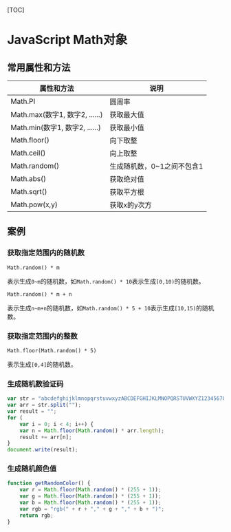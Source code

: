 [TOC]

# JavaScript Math对象

## 常用属性和方法

| 属性和方法                     | 说明                       |
| ------------------------------ | -------------------------- |
| Math.PI                        | 圆周率                     |
| Math.max(数字1, 数字2, ......) | 获取最大值                 |
| Math.min(数字1, 数字2, ......) | 获取最小值                 |
| Math.floor()                   | 向下取整                   |
| Math.ceil()                    | 向上取整                   |
| Math.random()                  | 生成随机数，0~1之间不包含1 |
| Math.abs()                     | 获取绝对值                 |
| Math.sqrt()                    | 获取平方根                 |
| Math.pow(x,y)                  | 获取x的y次方               |



## 案例

### 获取指定范围内的随机数

```
Math.random() * m
```

表示生成`0~m`的随机数，如`Math.random() * 10`表示生成`[0,10)`的随机数。



```
Math.random() * m + n
```

表示生成`n~m+n`的随机数，如`Math.random() * 5 + 10`表示生成`[10,15)`的随机数。



### 获取指定范围内的整数

```
Math.floor(Math.random() * 5)
```

表示生成`[0,4]`的随机数。



### 生成随机数验证码

```javascript
var str = "abcdefghijklmnopqrstuvwxyzABCDEFGHIJKLMNOPQRSTUVWXYZ1234567890";
var arr = str.split("");
var result = "";
for (
    var i = 0; i < 4; i++) {
    var n = Math.floor(Math.random() * arr.length);
    result += arr[n];
}
document.write(result);
```



### 生成随机颜色值

```javascript
function getRandomColor() {
    var r = Math.floor(Math.random() * (255 + 1));
    var g = Math.floor(Math.random() * (255 + 1));
    var b = Math.floor(Math.random() * (255 + 1));
    var rgb = "rgb(" + r + "," + g + "," + b + ")";
    return rgb;
}
```

